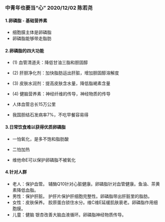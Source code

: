 ###  中青年也要当“心” 2020/12/02 陈若尧
#### 1.卵磷脂 - 基础营养素
* 细胞膜主体是卵磷脂
* 卵磷脂能够带走脂肪

#### 2.卵磷脂的四大功能
* (1) 血管清道夫：降低甘油三脂和胆固醇
* (2) 肝胆净化剂：加快脂肪运出肝脏，增加胆固醇溶解度
* (3) 皮肤水润剂：提高皮肤含水量，降低脂褐素含量
* (4) 健脑营养素：神经纤维的传导，神经物质的传导

* 人体血管总长15万公里
* 我国胆结石发病率7%，不吃早餐容易得

#### 3.日常饮食难以获得优质卵磷脂
* 一怕氧化，是多不饱和脂肪酸
* 二怕加热

* 维他命E可以保护卵磷脂不被氧化

#### 4.针对人群
* 老人：保护血管。
辅酶Q10针对心脏健康。卵磷脂针对血管健康。鱼油、茶黄素降低血脂。
* 男性：保护肝脏。
护肝片保护肝细胞完整性。卵磷脂带出肝脏里的脂肪。
* 女性：皮肤保养。
胶原蛋白锁住水分。维C维E延缓肌肤衰老。卵磷脂作用细胞膜。
* 儿童：健脑
银杏改善大脑血液循环。卵磷脂神经物质传导。

